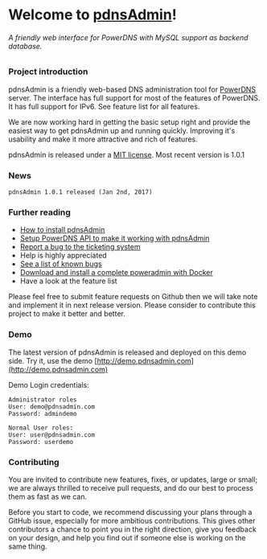 # Welcome to [pdnsAdmin](http://pdnsadmin.com)!

###### A friendly web interface for PowerDNS with MySQL support as backend database.

### Project introduction

pdnsAdmin is a friendly web-based DNS administration tool for [PowerDNS](https://www.powerdns.com/) server. The interface has full support for most of the features of PowerDNS. It has full support for IPv6. See feature list for all features.

We are now working hard in getting the basic setup right and provide the easiest way to get pdnsAdmin up and running quickly. Improving it's usability and make it more attractive and rich of features.

pdnsAdmin is released under a [MIT license](http://opensource.org/licenses/MIT).
Most recent version is 1.0.1

### News

    pdnsAdmin 1.0.1 released (Jan 2nd, 2017)

### Further reading

- [How to install pdnsAdmin](http://doc.pdnsadmin.com/user-guide/installation/)
- [Setup PowerDNS API to make it working with pdnsAdmin](https://doc.powerdns.com/md/httpapi/README/)
- [Report a bug to the ticketing system](https://github.com/pdnsadmin/pdnsadmin/issues)
- Help is highly appreciated
- [See a list of known bugs](https://github.com/pdnsadmin/pdnsadmin/issues)
- [Download and install a complete poweradmin with Docker](http://doc.pdnsadmin.com/setup_with_docker/)
- Have a look at the feature list


Please feel free to submit feature requests on Github then we will take note and implement it in next release version.
Please consider to contribute this project to make it better and better.

### Demo 

The latest version of pdnsAdmin is released and deployed on this demo side. Try it, use the demo
[http://demo.pdnsadmin.com](http://demo.pdnsadmin.com)

Demo Login credentials:

    Administrator roles
    User: demo@pdnsadmin.com
    Password: admindemo

    Normal User roles:
    User: user@pdnsadmin.com
    Password: userdemo


### Contributing
You are invited to contribute new features, fixes, or updates, large or small; we are always thrilled to receive pull requests, and do our best to process them as fast as we can.

Before you start to code, we recommend discussing your plans through a GitHub issue, especially for more ambitious contributions. This gives other contributors a chance to point you in the right direction, give you feedback on your design, and help you find out if someone else is working on the same thing.
